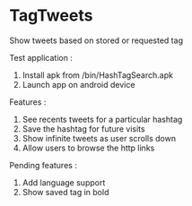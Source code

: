 TagTweets
=========

Show tweets based on stored or requested tag

Test application :
1. Install apk from /bin/HashTagSearch.apk
2. Launch app on android device

Features :
1. See recents tweets for a particular hashtag
2. Save the hashtag for future visits
3. Show infinite tweets as user scrolls down
4. Allow users to browse the http links

Pending features :
1. Add language support
2. Show saved tag in bold
